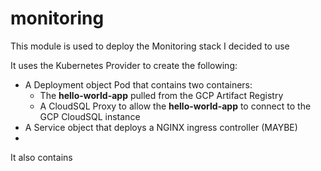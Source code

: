 # monitoring


This module is used to deploy the Monitoring stack I decided to use

It uses the Kubernetes Provider to create the following:

* A Deployment object Pod that contains two containers:
  * The **hello-world-app** pulled from the GCP Artifact Registry
  * A CloudSQL Proxy to allow the **hello-world-app** to connect to the GCP CloudSQL instance
* A Service object that deploys a NGINX ingress controller (MAYBE)
*


It also contains